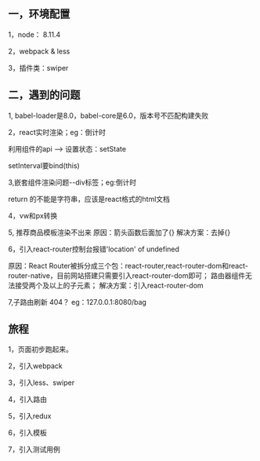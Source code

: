 ## 一，环境配置
1，node： 8.11.4

2，webpack & less 

3，插件类：swiper

## 二，遇到的问题
1, babel-loader是8.0，babel-core是6.0，版本号不匹配构建失败

2，react实时渲染；eg：倒计时

利用组件的api --> 设置状态：setState

setInterval要bind(this)

3,嵌套组件渲染问题--div标签；eg:倒计时

return 的不能是字符串，应该是react格式的html文档

4，vw和px转换


5, 推荐商品模板渲染不出来
原因：箭头函数后面加了{}
解决方案：去掉{}

6，引入react-router控制台报错'location' of undefined

原因：React Router被拆分成三个包：react-router,react-router-dom和react-router-native，目前网站搭建只需要引入react-router-dom即可； 路由器组件无法接受两个及以上的子元素；
解决方案：引入react-router-dom

7,子路由刷新 404？
eg：127.0.0.1:8080/bag



## 旅程

1，页面初步跑起来。

2，引入webpack

3，引入less、swiper

4，引入路由

5，引入redux

6，引入模板

7，引入测试用例
